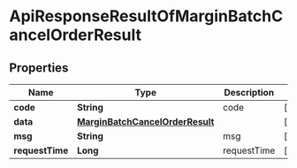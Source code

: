 

# ApiResponseResultOfMarginBatchCancelOrderResult


## Properties

| Name | Type | Description | Notes |
|------------ | ------------- | ------------- | -------------|
|**code** | **String** | code |  [optional] |
|**data** | [**MarginBatchCancelOrderResult**](MarginBatchCancelOrderResult.md) |  |  [optional] |
|**msg** | **String** | msg |  [optional] |
|**requestTime** | **Long** | requestTime |  [optional] |



